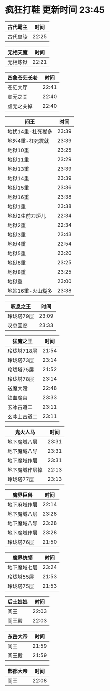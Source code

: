 # 疯狂打鞋 更新时间 23:45

| 古代霸主   | 时间    |
|--------|-------|
| 古代皇陵 | 22:25 |

| 无相天魔   | 时间    |
|--------|-------|
| 无相炼狱 | 22:21 |

| 四象苍茫长老   | 时间    |
|--------|-------|
| 苍茫大厅 | 22:41 |
| 虚无之关 | 22:40 |
| 虚无之关掉 | 22:40 |

| 间王   | 时间    |
|--------|-------|
| 地扰14重-杜死糊多 | 23:39 |
| 地外4重-枉死震就 | 23:39 |
| 地狱10重 | 23:25 |
| 地狱11重 | 23:29 |
| 地狱13重 | 23:39 |
| 地狱14重 | 23:39 |
| 地狱15重 | 23:36 |
| 地狱16重 | 23:38 |
| 地狱1重 | 23:38 |
| 地狱2生前刀炉儿 | 22:34 |
| 地狱2重 | 22:34 |
| 地狱3重 | 23:43 |
| 地狱4重 | 22:54 |
| 地狱5重 | 23:20 |
| 地狱6重 | 23:25 |
| 地狱8重 | 23:25 |
| 地狱重 | 23:00 |
| 地站16重-火山糊多 | 23:38 |

| 叹息之王   | 时间    |
|--------|-------|
| 玲珑塔79层 | 23:09 |
| 叹息回廊 | 23:33 |

| 猛魔之王   | 时间    |
|--------|-------|
| 玲珑塔718层 | 21:54 |
| 玲珑塔73层 | 23:14 |
| 玲珑塔75层 | 21:52 |
| 玲珑塔78层 | 23:14 |
| 送魔大殴 | 22:48 |
| 铁血魔宫 | 23:33 |
| 玄冰古道二 | 23:11 |
| 玄冰上古道二 | 23:11 |

| 鬼火人马   | 时间    |
|--------|-------|
| 地下魔域八层 | 23:31 |
| 地下魔域八导 | 23:31 |
| 地下魔域作层 | 23:31 |
| 地下魔域作层掉 | 22:13 |
| 玲珑塔77层 | 23:13 |

| 魔界巨兽   | 时间    |
|--------|-------|
| 地下麻域作层 | 22:14 |
| 地下魔域八层 | 23:28 |
| 地下魔域八导 | 23:28 |
| 地下魔域作层 | 23:28 |
| 玲珑塔76层 | 21:50 |

| 魔界统领   | 时间    |
|--------|-------|
| 地下魔域七层 | 23:24 |
| 玲珑塔55层 | 21:53 |
| 玲珑塔75层 | 21:53 |

| 后土娘娘   | 时间    |
|--------|-------|
| 阎王 | 22:03 |
| 阎王殿 | 22:03 |

| 东岳大帝   | 时间    |
|--------|-------|
| 阎王 | 21:59 |
| 阎王殿 | 21:59 |

| 酆都大帝   | 时间    |
|--------|-------|
| 阎王 | 22:08 |
